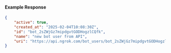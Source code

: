 <!-- Code generated for API Clients. DO NOT EDIT. -->

#### Example Response

```json
{
	"active": true,
	"created_at": "2025-02-04T10:08:30Z",
	"id": "bot_2sZWjGz7mipdgvtGODHogzlCQfk",
	"name": "new bot user from API",
	"uri": "https://api.ngrok.com/bot_users/bot_2sZWjGz7mipdgvtGODHogzlCQfk"
}
```

